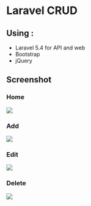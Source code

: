 <h1>Laravel CRUD</h1>

<h2>Using :</h2>
<ul>
	<li> Laravel 5.4 for API and web </li>
	<li> Bootstrap </li>
	<li> jQuery </li>
</ul>

<h2>Screenshot</h2>

<h3>Home</h3>
<img src="http://imgur.com/GQKxZDe">

<h3>Add</h3>
<img src="http://imgur.com/tIvgunj">

<h3>Edit</h3>
<img src="http://imgur.com/ysMtQue">

<h3>Delete</h3>
<img src="http://imgur.com/JIhkl7L">
